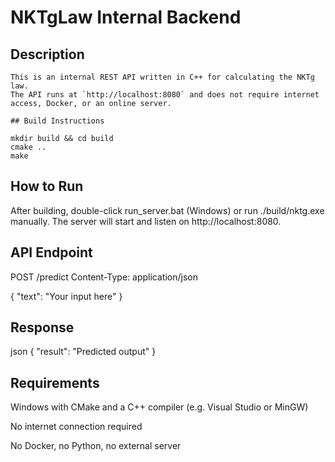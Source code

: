 # NKTgLaw Internal Backend

## Description

```
This is an internal REST API written in C++ for calculating the NKTg law.  
The API runs at `http://localhost:8080` and does not require internet access, Docker, or an online server.

## Build Instructions

mkdir build && cd build
cmake ..
make

```

## How to Run
After building, double-click run_server.bat (Windows) or run ./build/nktg.exe manually. The server will start and listen on http://localhost:8080.

## API Endpoint

POST /predict
Content-Type: application/json

{
  "text": "Your input here"
}

## Response

json
{
  "result": "Predicted output"
}

## Requirements

Windows with CMake and a C++ compiler (e.g. Visual Studio or MinGW)

No internet connection required

No Docker, no Python, no external server
